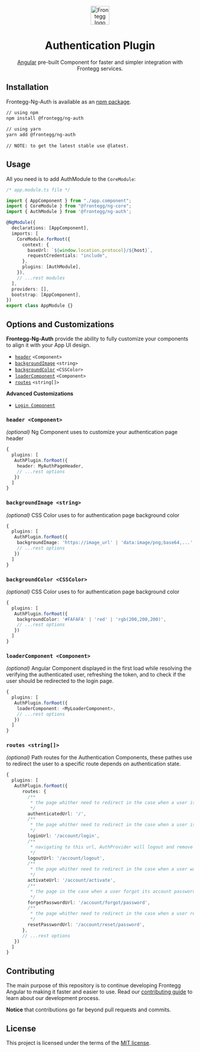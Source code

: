 
<p align="center">  
  <a href="https://www.frontegg.com/" rel="noopener" target="_blank">  
    <img style="margin-top:40px" height="50" src="https://frontegg.com/wp-content/uploads/2020/04/logo_frrontegg.svg" alt="Frontegg logo">  
  </a>  
</p>  
<h1 align="center">Authentication Plugin</h1>  
<div align="center">  

[Angular](https://angular.io/) pre-built Component for faster and simpler integration with Frontegg services.
</div>  
  
## Installation  
Frontegg-Ng-Auth is available as an [npm package](https://www.npmjs.com/package/@frontegg/ng-auth).  
  
```sh  
// using npm  
npm install @frontegg/ng-auth  
  
// using yarn  
yarn add @frontegg/ng-auth  
  
// NOTE: to get the latest stable use @latest.  
```   
## Usage  
  
All you need is to add AuthModule to the ``CoreModule``: 
  
```ts
/* app.module.ts file */

import { AppComponent } from "./app.component";
import { CoreModule } from "@frontegg/ng-core";
import { AuthModule } from '@frontegg/ng-auth';

@NgModule({
  declarations: [AppComponent],
  imports: [
    CoreModule.forRoot({
      context: {
        baseUrl: `${window.location.protocol}/${host}`,
        requestCredentials: "include",
      },
      plugins: [AuthModule],
    }),
    // ...rest modules
  ],
  providers: [],
  bootstrap: [AppComponent],
})
export class AppModule {}
```

## Options and Customizations
**Frontegg-Ng-Auth** provide the ability to fully customize your components 
to align it with your App UI design.

- [`header`](#header-ngcomponent) `<Component>`
- [`backgroundImage`](#backgroundimage-string) `<string>`
- [`backgroundColor`](#backgroundcolor-csscolor) `<CSSColor>`
- [`loaderComponent`](#loadercomponent-ngcomponent) `<Component>`
- [`routes`](#routes-string) `<string[]>`

**Advanced Customizations**

- [`Login Component`](src/Login/README.md)

### `header <Component>`

*(optional)* Ng Component uses to customize your authentication page header
```ts
{
  plugins: [
   AuthPlugin.forRoot({
    header: MyAuthPageHeader,
    // ...rest options
   })
  ]
}
```
### `backgroundImage <string>`

*(optional)* CSS Color uses to for authentication page background color
```ts
{
  plugins: [
   AuthPlugin.forRoot({
    backgroundImage: 'https://image_url' | 'data:image/png;base64,...',  
    // ...rest options
   })
  ]
}
```

### `backgroundColor <CSSColor>`

*(optional)* CSS Color uses to for authentication page background color
```ts
{
  plugins: [
   AuthPlugin.forRoot({
    backgroundColor: '#FAFAFA' | 'red' | 'rgb(200,200,200)',
    // ...rest options
   })
  ]
}
```

### `loaderComponent <Component>`

*(optional)* Angular Component displayed in the first load while resolving the verifying the authenticated user, refreshing the token, 
and to check if the user should be redirected to the login page. 
```ts
{
  plugins: [
   AuthPlugin.forRoot({
    loaderComponent: <MyLoaderComponent>,  
    // ...rest options
   })
  ]
}
```

### `routes <string[]>`

*(optional)* Path routes for the Authentication Components, these pathes use to redirect
the user to a specific route depends on authentication state. 
```ts
{
  plugins: [
   AuthPlugin.forRoot({
      routes: {
        /**
         * the page whither need to redirect in the case when a user is authenticated 
         */
        authenticatedUrl: '/',
        /**
         * the page whither need to redirect in the case when a user is not authenticated 
         */      
        loginUrl: '/account/login',
        /**
         * navigating to this url, AuthProvider will logout and remove cookies 
         */
        logoutUrl: '/account/logout',
        /**
         * the page whither need to redirect in the case when a user wants to activate its account 
         */
        activateUrl: '/account/activate',
        /**
         * the page in the case when a user forgot its account password 
         */
        forgetPasswordUrl: '/account/forgot/password',
        /**
         * the page whither need to redirect in the case when a user redirected from reset password url 
         */
        resetPasswordUrl: '/account/reset/password',
      },  
      // ...rest options
   })
  ]
}
```

## Contributing

The main purpose of this repository is to continue developing Frontegg Angular to making it faster and easier to use.
Read our [contributing guide](/CONTRIBUTING.md) to learn about our development process.

**Notice** that contributions go far beyond pull requests and commits.

## License

This project is licensed under the terms of the [MIT license](/LICENSE).
